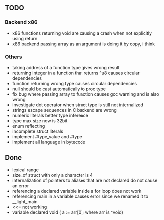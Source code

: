 ## TODO

### Backend x86
- x86 functions returning void are causing a crash when not explicitly using return
- x86 backend passing array as an argument is doing it by copy, i think

### Others
- taking address of a function type gives wrong result
- returning integer in a function that returns ^u8 causes circular dependencies
- function returning wrong type causes circular dependencies
- null should be cast automatically to proc type
- fix bug where passing array to function causes gcc warning and is also wrong
- investigate dot operator when struct type is still not internalized
- strings escape sequences in C backend are wrong
- numeric literals better type inference
- type max size now is 32bit
- enum reflecting
- incomplete struct literals
- implement #type_value and #type
- implement all language in bytecode

## Done

- lexical range
- size_of struct with only a character is 4
- internalization of pointers to aliases that are not declared do not cause an error
- referencing a declared variable inside a for loop does not work
- referencing main in a variable causes error since we renamed it to __light_main
- <<= not working
- variable declared void ( a := arr[0]; where arr is ^void) 
